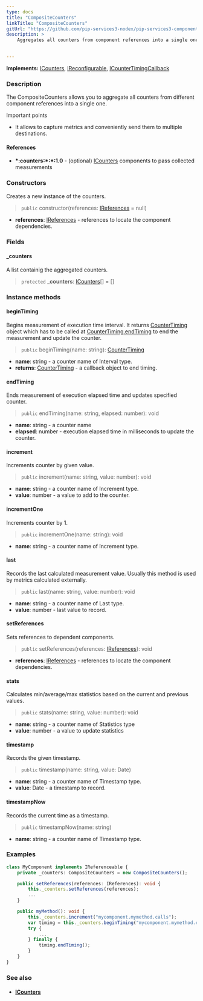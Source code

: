```yaml
---
type: docs
title: "CompositeCounters"
linkTitle: "CompositeCounters"
gitUrl: "https://github.com/pip-services3-nodex/pip-services3-components-nodex"
description: >
    Aggregates all counters from component references into a single one.

   
---
```


**Implements:** [ICounters](../icounters), [IReconfigurable](../../../commons/config/ireconfigurable), 
[ICounterTimingCallback](../icounter_timing_callback)


### Description

The CompositeCounters allows you to aggregate all counters from different component references into a single one.

Important points

-  It allows to capture metrics and conveniently send them to multiple destinations. 

#### References
- **\*:counters:\*:\*:1.0** - (optional) [ICounters](../icounters) components to pass collected measurements


### Constructors
Creates a new instance of the counters.

> `public` constructor(references: [IReferences](../../../commons/refer/ireferences) = null)

- **references**: [IReferences](../../../commons/refer/ireferences) - references to locate the component dependencies.


### Fields

<span class="hide-title-link">

#### _counters
A list containig the aggregated counters.
> `protected` **_counters**: [ICounters](../icounters)[] = []

</span>


### Instance methods

#### beginTiming
Begins measurement of execution time interval.
It returns [CounterTiming](../counter_timing) object which has to be called at
[CounterTiming.endTiming](../counter_timing/#endtiming) to end the measurement and update the counter.

> `public` beginTiming(name: string): [CounterTiming](../counter_timing)

- **name**: string - a counter name of Interval type.
- **returns**: [CounterTiming](../counter_timing) - a callback object to end timing.


#### endTiming
Ends measurement of execution elapsed time and updates specified counter.

> `public` endTiming(name: string, elapsed: number): void

- **name**: string - a counter name
- **elapsed**: number - execution elapsed time in milliseconds to update the counter.


#### increment
Increments counter by given value.

> `public` increment(name: string, value: number): void

- **name**: string - a counter name of Increment type.
- **value**: number - a value to add to the counter.


#### incrementOne
Increments counter by 1.

> `public` incrementOne(name: string): void

- **name**: string - a counter name of Increment type.


#### last
Records the last calculated measurement value.
Usually this method is used by metrics calculated externally.

> `public` last(name: string, value: number): void

- **name**: string - a counter name of Last type.
- **value**: number - last value to record.


#### setReferences
Sets references to dependent components.

> `public` setReferences(references: [IReferences](../../../commons/refer/ireferences)): void

- **references**: [IReferences](../../../commons/refer/ireferences) - references to locate the component dependencies.


#### stats
Calculates min/average/max statistics based on the current and previous values.

> `public` stats(name: string, value: number): void

- **name**: string - a counter name of Statistics type
- **value**: number - a value to update statistics


#### timestamp
Records the given timestamp.

> `public` timestamp(name: string, value: Date)

- **name**: string - a counter name of Timestamp type.
- **value**: Date - a timestamp to record.


#### timestampNow
Records the current time as a timestamp.

> `public` timestampNow(name: string)

- **name**: string - a counter name of Timestamp type.


### Examples
```typescript
class MyComponent implements IReferenceable {
    private _counters: CompositeCounters = new CompositeCounters();

    public setReferences(references: IReferences): void {
        this._counters.setReferences(references);
        ...
    }

    public myMethod(): void {
        this._counters.increment("mycomponent.mymethod.calls");
        var timing = this._counters.beginTiming("mycomponent.mymethod.exec_time");
        try {
            ...
        } finally {
            timing.endTiming();
        }
    }
}
```


### See also
- #### [ICounters](../icounters)
